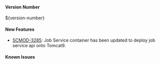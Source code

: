 
#### Version Number
${version-number}

#### New Features
- [SCMOD-3285](https://jira.autonomy.com/browse/SCMOD-3285): Job Service container has been updated to deploy job service api onto Tomcat9.

#### Known Issues
